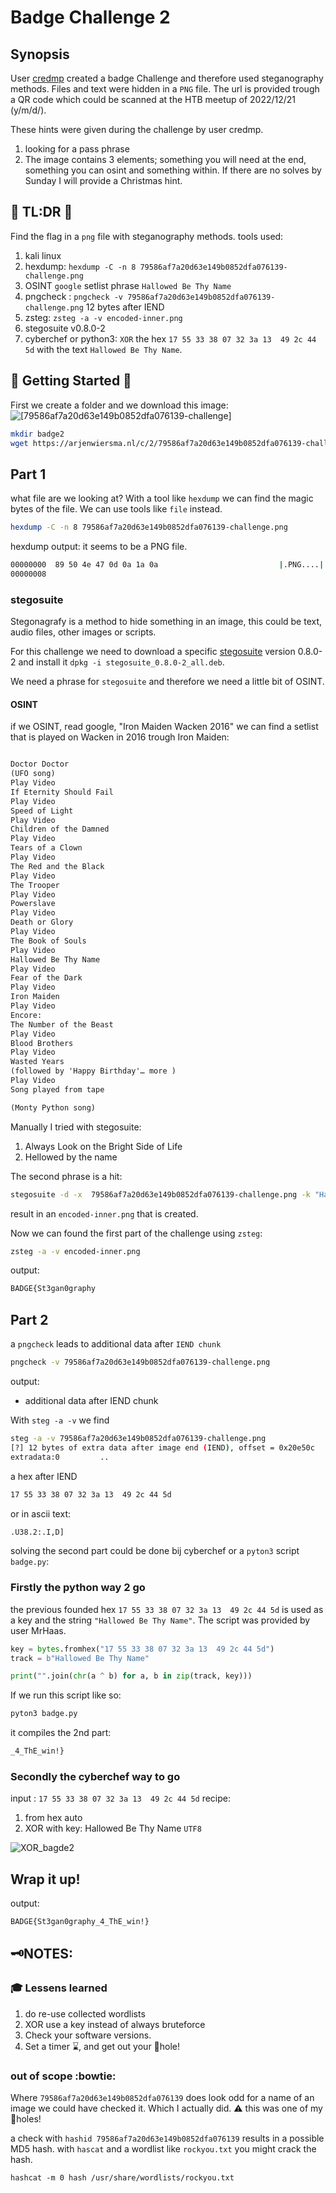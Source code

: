 # Badge Challenge 2
## Synopsis
User [credmp](https://github.com/credmp) created a badge Challenge and therefore used steganography methods. Files and text were hidden in a `PNG` file.
The url is provided trough a QR code which could be scanned at the HTB meetup of 2022/12/21 (y/m/d/).

These hints were given during the challenge by user credmp.

1. looking for a pass phrase
2. The image contains 3 elements; something you will need at the end, something you can osint and something within. If there are no solves by Sunday I will provide a Christmas hint.


## :scroll: TL:DR :scroll:
Find the flag in a `png` file with steganography methods.
tools used:
1. kali linux
2. hexdump:   `hexdump -C -n 8 79586af7a20d63e149b0852dfa076139-challenge.png`
3. OSINT `google` setlist phrase `Hallowed Be Thy Name`
4. pngcheck : `pngcheck -v 79586af7a20d63e149b0852dfa076139-challenge.png` 12 bytes after IEND
5. zsteg:  `zsteg -a -v encoded-inner.png`
6. stegosuite v0.8.0-2
7. cyberchef or python3: `XOR` the hex `17 55 33 38 07 32 3a 13  49 2c 44 5d` with the text `Hallowed Be Thy Name`.


## :rocket: Getting Started :rocket:
First we create a folder and we download this image:
![[79586af7a20d63e149b0852dfa076139-challenge]](../img/79586af7a20d63e149b0852dfa076139-challenge.png)
```sh
mkdir badge2
wget https://arjenwiersma.nl/c/2/79586af7a20d63e149b0852dfa076139-challenge.png
```



## Part 1
what file are we looking at?
With a tool like `hexdump` we can find the magic bytes of the file. We can use  tools like `file` instead. 

```sh
hexdump -C -n 8 79586af7a20d63e149b0852dfa076139-challenge.png
```
hexdump output: it seems to be a PNG file.
```sh
00000000  89 50 4e 47 0d 0a 1a 0a                           |.PNG....|
00000008
```

### stegosuite
Stegonagrafy is a method to hide something in an image, this could be text, audio files, other images or scripts.

For this challenge we need to download a specific [stegosuite](http://ftp.de.debian.org/debian/pool/main/s/stegosuite/stegosuite_0.8.0-2_all.deb) version 0.8.0-2 and install it `dpkg -i stegosuite_0.8.0-2_all.deb`.


We need a phrase for `stegosuite`  and therefore we need a little bit of OSINT.

#### OSINT
if we OSINT, read google, "Iron Maiden Wacken 2016" we can find a setlist that is played on Wacken in 2016 trough Iron Maiden:
```txt

Doctor Doctor
(UFO song)
Play Video
If Eternity Should Fail
Play Video
Speed of Light
Play Video
Children of the Damned
Play Video
Tears of a Clown
Play Video
The Red and the Black
Play Video
The Trooper
Play Video
Powerslave
Play Video
Death or Glory
Play Video
The Book of Souls
Play Video
Hallowed Be Thy Name
Play Video
Fear of the Dark
Play Video
Iron Maiden
Play Video
Encore:
The Number of the Beast
Play Video
Blood Brothers
Play Video
Wasted Years
(followed by 'Happy Birthday'… more )
Play Video
Song played from tape

(Monty Python song) 
```

Manually I tried with stegosuite:
1. Always Look on the Bright Side of Life
2. Hellowed by the name

The second phrase is a hit:
```sh
stegosuite -d -x  79586af7a20d63e149b0852dfa076139-challenge.png -k "Hallowed Be Thy Name"
```
result in  an `encoded-inner.png` that is created.

Now we can found the first part of the challenge using `zsteg`:
```sh
zsteg -a -v encoded-inner.png
```
output:
```sh
BADGE{St3gan0graphy
```



## Part 2

a `pngcheck` leads to additional data after `IEND chunk`
```sh
pngcheck -v 79586af7a20d63e149b0852dfa076139-challenge.png
```
output:
- additional data after IEND chunk

With `steg -a -v` we find  
```sh
steg -a -v 79586af7a20d63e149b0852dfa076139-challenge.png                                                                                                                                                                                             
[?] 12 bytes of extra data after image end (IEND), offset = 0x20e50c                                                                                                                                                                                       
extradata:0         .. 
```
a hex after IEND
```sh
17 55 33 38 07 32 3a 13  49 2c 44 5d
```
or in ascii text:

```sh
.U38.2:.I,D]
```

solving the second part could be done bij cyberchef or a `pyton3` script `badge.py`:

### Firstly the python way 2 go
the previous founded hex `17 55 33 38 07 32 3a 13  49 2c 44 5d` is used as a key and the string `"Hallowed Be Thy Name"`.
The script was provided by user MrHaas.
```py
key = bytes.fromhex("17 55 33 38 07 32 3a 13  49 2c 44 5d")
track = b"Hallowed Be Thy Name"

print("".join(chr(a ^ b) for a, b in zip(track, key)))
```
If we run this script like so:
```sh
pyton3 badge.py
```
it compiles the 2nd part:
```sh
_4_ThE_win!}

```


### Secondly the cyberchef way to go
input :  `17 55 33 38 07 32 3a 13  49 2c 44 5d`
recipe:
1. from hex auto
2. XOR with key: Hallowed Be Thy Name `UTF8`

  ![XOR_bagde2](../img/XOR_bagde2.png)

## Wrap it up!
output:
```sh
BADGE{St3gan0graphy_4_ThE_win!}
```


## :old_key:NOTES: 

### :mortar_board: Lessens learned
1. do re-use collected wordlists
2. XOR use a key instead of always bruteforce 
3. Check your software versions. 
4. Set a timer :hourglass:, and get out your :rabbit:hole!

### out of scope :bowtie:
Where `79586af7a20d63e149b0852dfa076139` does look odd for a name of an image we could have checked it.
Which I actually did. :warning: this was one of my :rabbit:holes!

a check with `hashid 79586af7a20d63e149b0852dfa076139` results in a possible MD5 hash.
with `hascat` and a wordlist like `rockyou.txt` you might crack the hash.

```shell
hashcat -m 0 hash /usr/share/wordlists/rockyou.txt
```




